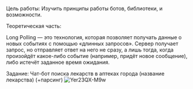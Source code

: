 Цель работы: Изучить принципы работы ботов, библиотеки, и возможности.

Теоретическая часть: 

Long Polling — это технология, которая позволяет получать данные о новых событиях с помощью «длинных запросов». Сервер получает запрос, но отправляет ответ на него не сразу, а лишь тогда, когда произойдёт какое-либо событие (например, придёт новое сообщение), либо истечёт заданное время ожидания.

Задание: Чат-бот поиска лекарств в аптеках города (название лекарства) (+парсинг)
![Yer23QX-M9w](https://github.com/insanisartist/Laboratory2/assets/78218644/7ee22958-f56f-4429-8e9f-275ea7be2cc4)

